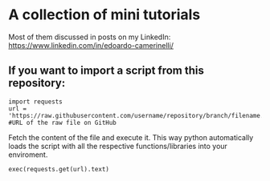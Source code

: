 # A collection of mini tutorials

Most of them discussed in posts on my LinkedIn: https://www.linkedin.com/in/edoardo-camerinelli/



## If you want to import a script from this repository:

```
import requests
url = 'https://raw.githubusercontent.com/username/repository/branch/filename.py' #URL of the raw file on GitHub
```

Fetch the content of the file and execute it. This way python automatically loads the script with all the respective functions/libraries into your enviroment.
```
exec(requests.get(url).text)
```
